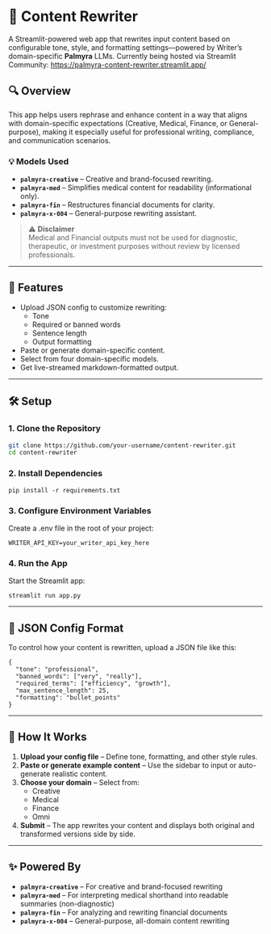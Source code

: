 # 📝 Content Rewriter

A Streamlit-powered web app that rewrites input content based on configurable tone, style, and formatting settings—powered by Writer’s domain-specific **Palmyra** LLMs.
Currently being hosted via Streamlit Community: https://palmyra-content-rewriter.streamlit.app/

## 🔍 Overview

This app helps users rephrase and enhance content in a way that aligns with domain-specific expectations (Creative, Medical, Finance, or General-purpose), making it especially useful for professional writing, compliance, and communication scenarios.

### 💡 Models Used

- **`palmyra-creative`** – Creative and brand-focused rewriting.
- **`palmyra-med`** – Simplifies medical content for readability (informational only).
- **`palmyra-fin`** – Restructures financial documents for clarity.
- **`palmyra-x-004`** – General-purpose rewriting assistant.

> ⚠️ **Disclaimer**  
> Medical and Financial outputs must not be used for diagnostic, therapeutic, or investment purposes without review by licensed professionals.

---

## 🚀 Features

- Upload JSON config to customize rewriting:
  - Tone
  - Required or banned words
  - Sentence length
  - Output formatting
- Paste or generate domain-specific content.
- Select from four domain-specific models.
- Get live-streamed markdown-formatted output.

---

## 🛠️ Setup

### 1. Clone the Repository

```bash
git clone https://github.com/your-username/content-rewriter.git
cd content-rewriter
```

### 2. Install Dependencies

```
pip install -r requirements.txt
```

### 3. Configure Environment Variables

Create a .env file in the root of your project:

```
WRITER_API_KEY=your_writer_api_key_here
```

### 4. Run the App

Start the Streamlit app:

```
streamlit run app.py
```

---

## 📁 JSON Config Format

To control how your content is rewritten, upload a JSON file like this:

```
{
  "tone": "professional",
  "banned_words": ["very", "really"],
  "required_terms": ["efficiency", "growth"],
  "max_sentence_length": 25,
  "formatting": "bullet_points"
}
```

---

## 🧪 How It Works

1. **Upload your config file** – Define tone, formatting, and other style rules.
2. **Paste or generate example content** – Use the sidebar to input or auto-generate realistic content.
3. **Choose your domain** – Select from:
   - Creative
   - Medical
   - Finance
   - Omni
4. **Submit** – The app rewrites your content and displays both original and transformed versions side by side.

---

## ✨ Powered By

- **`palmyra-creative`** – For creative and brand-focused rewriting
- **`palmyra-med`** – For interpreting medical shorthand into readable summaries (non-diagnostic)
- **`palmyra-fin`** – For analyzing and rewriting financial documents
- **`palmyra-x-004`** – General-purpose, all-domain content rewriting
